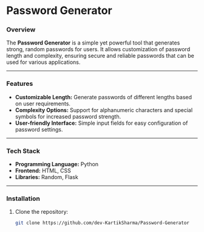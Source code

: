 # **Password Generator**

### **Overview**  
The **Password Generator** is a simple yet powerful tool that generates strong, random passwords for users. It allows customization of password length and complexity, ensuring secure and reliable passwords that can be used for various applications.

---

### **Features**  
- **Customizable Length:** Generate passwords of different lengths based on user requirements.  
- **Complexity Options:** Support for alphanumeric characters and special symbols for increased password strength.  
- **User-friendly Interface:** Simple input fields for easy configuration of password settings.  

---

### **Tech Stack**  
- **Programming Language:** Python  
- **Frontend:** HTML, CSS  
- **Libraries:** Random, Flask  

---

### **Installation**  
1. Clone the repository:  
   ```bash
   git clone https://github.com/dev-KartikSharma/Password-Generator

